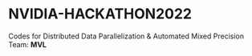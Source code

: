 # NVIDIA-HACKATHON2022
Codes for Distributed Data Parallelization &amp; Automated Mixed Precision
Team: **MVL**
